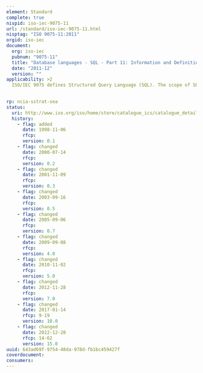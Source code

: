```yaml
---
element: Standard
complete: true
nispid: iso-iec-9075-11
url: /standard/iso-iec-9075-11.html
nisptag: "ISO 9075-11:2011"
orgid: iso-iec
document:
  org: iso-iec
  pubnum: "9075-11"
  title: "Database languages - SQL - Part 11: Information and Definition Schemas (SQL/Schemata)"
  date: "2011-12"
  version: ""
applicability: >2
  ISO/IEC 9075 defines Structured Query Language (SQL). The scope of SQL is the definition of data structure and the operations on data stored in that structure. ISO/IEC 9075-1, ISO/IEC 9075-2 and ISO/IEC 9075-11 encompass the minimum requirements of the language. Other parts define extensions.  ISO/IEC 9075-11 2011 specifies an Information Schema and a Definition Schema that describes the structure and integrity constraints of SQL-data, the security and authorization specifications relating to SQL-data and the features supported by an SQL-implementation together with other sizing information.

  
rp: ncia-sstrat-sea
status:
  uri: http://www.iso.org/iso/home/store/catalogue_ics/catalogue_detail_ics.htm?csnumber=53685
  history: 
    - flag: added
      date: 1998-11-06
      rfcp: 
      version: 0.1
    - flag: changed
      date: 2000-07-14
      rfcp: 
      version: 0.2
    - flag: changed
      date: 2001-11-09
      rfcp: 
      version: 0.3
    - flag: changed
      date: 2003-09-16
      rfcp: 
      version: 0.5
    - flag: changed
      date: 2005-09-06
      rfcp: 
      version: 0.7
    - flag: changed
      date: 2009-09-08
      rfcp: 
      version: 4.0
    - flag: changed
      date: 2010-11-02
      rfcp: 
      version: 5.0
    - flag: changed
      date: 2012-11-28
      rfcp: 
      version: 7.0
    - flag: changed
      date: 2017-01-14
      rfcp: 9-19
      version: 10.0
    - flag: changed
      date: 2022-12-20
      rfcp: 14-62
      version: 15.0
uuid: 643ad69f-9754-48da-978d-fb1bc459427f
coverdocument:
consumers:
---
```

